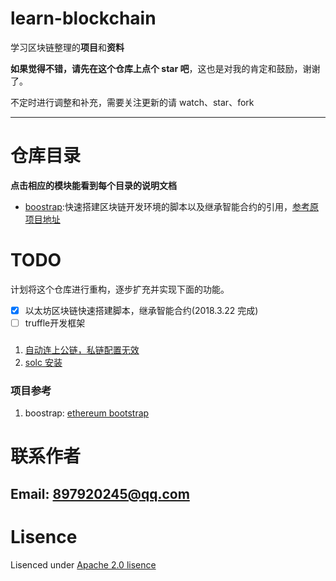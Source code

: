 # learn-blockchain

学习区块链整理的**项目**和**资料**

**如果觉得不错，请先在这个仓库上点个 star 吧**，这也是对我的肯定和鼓励，谢谢了。

不定时进行调整和补充，需要关注更新的请 watch、star、fork

-----

# 仓库目录

**点击相应的模块能看到每个目录的说明文档**

- [boostrap](/blogs):快速搭建区块链开发环境的脚本以及继承智能合约的引用，[参考原项目地址](https://github.com/cryptape/ethereum-bootstrap)


# TODO

计划将这个仓库进行重构，逐步扩充并实现下面的功能。

* [x] 以太坊区块链快速搭建脚本，继承智能合约(2018.3.22 完成)
* [ ] truffle开发框架

### 

1. [自动连上公链，私链配置无效](https://github.com/cryptape/ethereum-bootstrap/issues/13)
2. [solc 安装](https://ethereum.stackexchange.com/questions/9513/how-do-i-install-solc-on-mac-osx-error-encountered-error-no-formulae-found-in)

### 项目参考

1. boostrap: [ethereum bootstrap](https://github.com/cryptape/ethereum-bootstrap)


# 联系作者

Email: 897920245@qq.com
-----

# Lisence

Lisenced under [Apache 2.0 lisence](http://opensource.org/licenses/Apache-2.0)